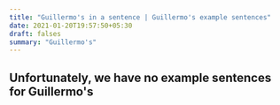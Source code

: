 ```yaml
---
title: "Guillermo's in a sentence | Guillermo's example sentences"
date: 2021-01-20T19:57:50+05:30
draft: falses
summary: "Guillermo's"
---
```

## Unfortunately, we have no example sentences for Guillermo's                 
